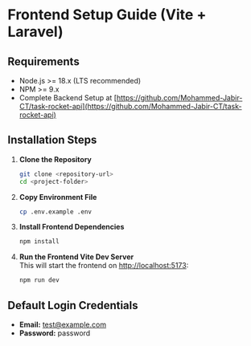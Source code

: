 # Frontend Setup Guide (Vite + Laravel)


## Requirements

- Node.js >= 18.x (LTS recommended)  
- NPM >= 9.x  
- Complete Backend Setup at [https://github.com/Mohammed-Jabir-CT/task-rocket-api](https://github.com/Mohammed-Jabir-CT/task-rocket-api)
  
## Installation Steps

1. **Clone the Repository**  
   ```bash
   git clone <repository-url>
   cd <project-folder>
   ```

2. **Copy Environment File**  
   ```bash
   cp .env.example .env
   ```

3. **Install Frontend Dependencies**  
   ```bash
   npm install
   ```

4. **Run the Frontend Vite Dev Server**  
   This will start the frontend on [http://localhost:5173](http://localhost:5173):
   ```bash
   npm run dev
   ```

## Default Login Credentials

- **Email:** test@example.com  
- **Password:** password
